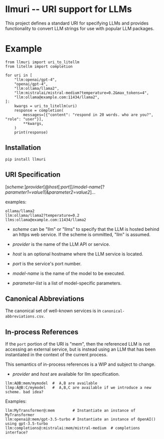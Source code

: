 # llmuri -- URI support for LLMs

This project defines a standard URI for specifying LLMs and provides functionality to
convert LLM strings for use with popular LLM packages.

# Example

```
from llmuri import uri_to_litellm
from litellm import completion

for uri in [
    "llm:openai/gpt-4",
    "openai/gpt-4",
    "llm:ollama/llama2",
    "llm:mistralai/mistral-medium?temperature=0.2&max_tokens=4",
    "llm:ollama@example.com:11434/llama2",
]:
    kwargs = uri_to_litellm(uri)
    response = completion(
        messages=[{"content": "respond in 20 words. who are you?", "role": "user"}],
        **kwargs,
    )
    print(response)
```

## Installation

```
pip install llmuri
```

## URI Specification

[*scheme*:]*provider*[@*host*[:*port*]]/*model-name*[?*parameter1*=*value1*[&*parameter2*=*value2*]...

examples:

```
ollama/llama2
llm:ollama/llama2?temperature=0.2
llms:ollama@example.com:11434/llama2
```

- *scheme* can be "llm" or "llms" to specify that the LLM is hosted behind
  an https web service.  If the scheme is ommitted, "llm" is assumed.

- *provider* is the name of the LLM API or service.

- *host* is an optional hostname where the LLM service is located.

- *port* is the service's port number.

- *model-name* is the name of the model to be executed.

- *parameter-list* is a list of model-specific parameters.

## Canonical Abbreviations

The canonical set of well-known services is in `canonical-abbreviations.csv`.

## In-process References

If the `port` portion of the URI is "mem", then the referenced LLM is not
accessing an external service, but is instead using an LLM that has been
instantiated in the context of the current process.

This semantics of in-process references is a WIP and subject to change.

- *provider* and *host* are available for llm specification.

```
llm:A@B:mem/mymodel  #  A,B are available
llmp:A@B:C/mymodel   #  A,B,C are available if we introduce a new scheme. bad idea?
```

Examples:

```
llm:MyTransformer@:mem        # Instantiate an instance of MyTransformer
llm:openai@:mem/gpt-3.5-turbo # Instantiate an instance of OpenAI() using gpt-3.5-turbo
llm:completions@:mistralai:mem/mistral-medium  # completions interface?
```
